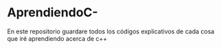 # AprendiendoC-
En este repositorio guardare todos los códigos explicativos de cada cosa que iré aprendiendo acerca de c++
